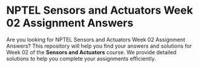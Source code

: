 # NPTEL Sensors and Actuators Week 02 Assignment Answers

Are you looking for NPTEL Sensors and Actuators Week 02 Assignment Answers? This repository will help you find your answers and solutions for Week 02 of the **Sensors and Actuators** course. We provide detailed solutions to help you complete your assignments efficiently.